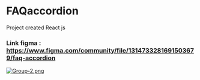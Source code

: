 # FAQaccordion
Project created React js

### Link figma : https://www.figma.com/community/file/1314733281691503679/faq-accordion

[![Group-2.png](https://i.postimg.cc/PxL07F8w/Group-2.png)](https://postimg.cc/cgSDghhx)
